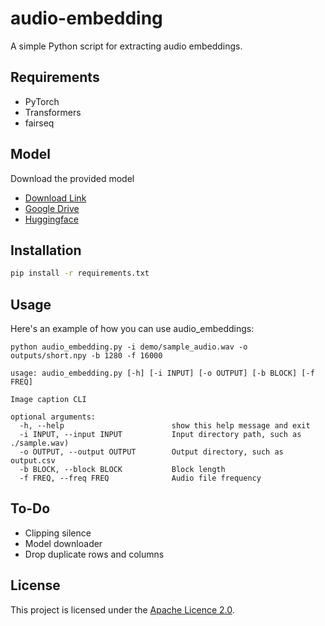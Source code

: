# audio-embedding

A simple Python script for extracting audio embeddings.

## Requirements

- PyTorch
- Transformers
- fairseq

## Model

Download the provided model

- [Download Link](https://dl.fbaipublicfiles.com/fairseq/wav2vec/wav2vec_large.pt)
- [Google Drive](https://drive.google.com/file/d/1s9MpdjX41jfJQwzj1FrrfD5NJhTS8ZqM/view?usp=sharing)
- [Huggingface](https://huggingface.co/mertcobanov/cobanov-weights/resolve/main/wav2vec_large.pt)

## Installation

```bash
pip install -r requirements.txt
```

## Usage

Here's an example of how you can use audio_embeddings:

```
python audio_embedding.py -i demo/sample_audio.wav -o outputs/short.npy -b 1280 -f 16000
```

```
usage: audio_embedding.py [-h] [-i INPUT] [-o OUTPUT] [-b BLOCK] [-f FREQ]

Image caption CLI

optional arguments:
  -h, --help                        show this help message and exit
  -i INPUT, --input INPUT           Input directory path, such as ./sample.wav)
  -o OUTPUT, --output OUTPUT        Output directory, such as output.csv
  -b BLOCK, --block BLOCK           Block length
  -f FREQ, --freq FREQ              Audio file frequency
```

## To-Do

- Clipping silence
- Model downloader
- Drop duplicate rows and columns

## License

This project is licensed under the [Apache Licence 2.0](https://opensource.org/licenses/apache).
